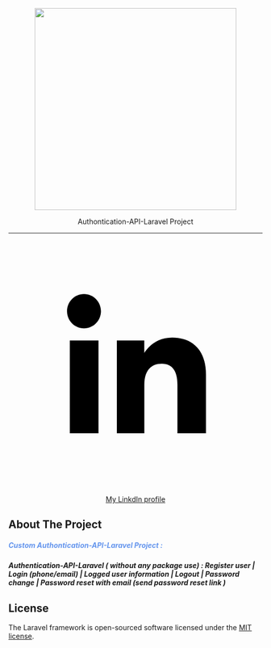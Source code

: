 <p align="center"><a href="https://laravel.com" target="_blank"><img src="https://raw.githubusercontent.com/laravel/art/master/logo-lockup/5%20SVG/2%20CMYK/1%20Full%20Color/laravel-logolockup-cmyk-red.svg" width="400"></a></p>
<p align="center">Authontication-API-Laravel Project</p>
<hr>
<p align="center">
<a href="https://www.linkedin.com/in/jaychandnirmalkar/"> 
<svg viewBox="0 0 512 512"><path d="M186.4 142.4c0 19-15.3 34.5-34.2 34.5 -18.9 0-34.2-15.4-34.2-34.5 0-19 15.3-34.5 34.2-34.5C171.1 107.9 186.4 123.4 186.4 142.4zM181.4 201.3h-57.8V388.1h57.8V201.3zM273.8 201.3h-55.4V388.1h55.4c0 0 0-69.3 0-98 0-26.3 12.1-41.9 35.2-41.9 21.3 0 31.5 15 31.5 41.9 0 26.9 0 98 0 98h57.5c0 0 0-68.2 0-118.3 0-50-28.3-74.2-68-74.2 -39.6 0-56.3 30.9-56.3 30.9v-25.2H273.8z"/>
</svg> My LinkdIn profile </a>
</p>



## About The Project
<h5 style="font-weight:bold;color:cornflowerblue ">Custom Authontication-API-Laravel Project :<h5>
Authentication-API-Laravel ( without any package use) : Register user | Login (phone/email) | Logged user information | Logout | Password change | Password reset with email (send password reset link ) 





## License

The Laravel framework is open-sourced software licensed under the [MIT license](https://opensource.org/licenses/MIT).